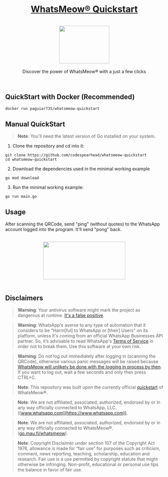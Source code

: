 <h1 align="center"><a href="https://paguiar.link/whatsmeow-quickstart">WhatsMeow® Quickstart</a></h1>

<p align="center">
    <br>
  <a href="https://pixabay.com/vectors/run-sport-stand-success-ready-2872201/">
    <img src="https://cdn.pixabay.com/photo/2017/10/20/18/10/run-2872201_960_720.png" width="160px" height="120px"/>
  </a>
  <br><br>
  Discover the power of WhatsMeow® with a just a few clicks
  <br>
</p>

<br>

## QuickStart with Docker (Recommended)

```sh
docker run paguiar735/whatsmeow-quickstart
```

## Manual QuickStart

> **Note**: You'll need the latest version of Go installed on your system.

1. Clone the repository and cd into it:

```
git clone https://github.com/codespearhead/whatsmeow-quickstart
cd whatsmeow-quickstart
```

2.  Download the dependencies used in the minimal working example

```
go mod download
```

3.  Run the minimal working example:

```
go run main.go
```

## Usage

After scanning the QRCode, send "ping" (without quotes) to the WhatsApp account logged into the program. It'll send "pong" back.

<p align="center">
  <br>
    <img src="./bot_in_action.jpg" width="262px" height="120px"/>
  <br><br>
</p>

## Disclaimers

> **Warning**: Your antivirus software might mark the project as dangerous at runtime. [It's a false positive](https://go.dev/doc/faq#virus).

> **Warning**: WhatsApp's averse to any type of automation that it considers to be "Harm[ful] to WhatsApp or [their] Users" on its platform, unless it's coming from an official WhatsApp Businesses API partner. So, it’s advisable to read WhatsApp's [Terms of Service](https://www.whatsapp.com/legal/terms-of-service) in order not to break them. Use this software at your own risk.

> **Warning**: Do not log out immediately after logging in (scanning the QRCode), otherwise various panic messages will be raised because [WhatsMeow will unlikely be done with the logging in process by then](https://github.com/tulir/whatsmeow/issues/295). If you want to log out, wait a few seconds and only then press CTRL+C.

> **Note**: This repository was built upon the currently official [quickstart](https://godocs.io/go.mau.fi/whatsmeow#example-package) of WhatsMeow®.

> **Note**: We are not affiliated, associated, authorized, endorsed by or in any way officially connected to WhatsApp, LLC. ([www.whatsapp.com](https://www.whatsapp.com)).

> **Note**: We are not affiliated, associated, authorized, endorsed by or in any way officially connected to WhatsMeow®. ([go.mau.fi/whatsmeow](https://go.mau.fi/whatsmeow)).

> **Note**:
> Copyright Disclaimer under section 107 of the Copyright Act 1976, allowance is made for “fair use” for purposes such as criticism, comment, news reporting, teaching, scholarship, education and research.
> Fair use is a use permitted by copyright statute that might otherwise be infringing.
> Non-profit, educational or personal use tips the balance in favor of fair use.
